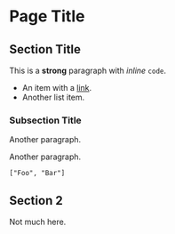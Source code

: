 # Page Title

## Section Title

This is a **strong** paragraph with _inline_ `code`.

- An item with a [link](http://www.example.com).
- Another list item.

### Subsection Title

Another paragraph.

Another paragraph.

```
["Foo", "Bar"]
```

## Section 2

Not much here.
